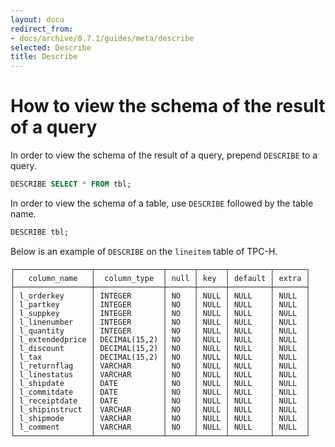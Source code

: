 ```yaml
---
layout: docu
redirect_from:
- docs/archive/0.7.1/guides/meta/describe
selected: Describe
title: Describe
---
```


# How to view the schema of the result of a query

In order to view the schema of the result of a query, prepend `DESCRIBE` to a query.

```sql
DESCRIBE SELECT * FROM tbl;
```

In order to view the schema of a table, use `DESCRIBE` followed by the table name.

```sql
DESCRIBE tbl;
```

Below is an example of `DESCRIBE` on the `lineitem` table of TPC-H.

```
┌─────────────────┬───────────────┬──────┬──────┬─────────┬───────┐
│   column_name   │  column_type  │ null │ key  │ default │ extra │
├─────────────────┼───────────────┼──────┼──────┼─────────┼───────┤
│ l_orderkey      │ INTEGER       │ NO   │ NULL │ NULL    │ NULL  │
│ l_partkey       │ INTEGER       │ NO   │ NULL │ NULL    │ NULL  │
│ l_suppkey       │ INTEGER       │ NO   │ NULL │ NULL    │ NULL  │
│ l_linenumber    │ INTEGER       │ NO   │ NULL │ NULL    │ NULL  │
│ l_quantity      │ INTEGER       │ NO   │ NULL │ NULL    │ NULL  │
│ l_extendedprice │ DECIMAL(15,2) │ NO   │ NULL │ NULL    │ NULL  │
│ l_discount      │ DECIMAL(15,2) │ NO   │ NULL │ NULL    │ NULL  │
│ l_tax           │ DECIMAL(15,2) │ NO   │ NULL │ NULL    │ NULL  │
│ l_returnflag    │ VARCHAR       │ NO   │ NULL │ NULL    │ NULL  │
│ l_linestatus    │ VARCHAR       │ NO   │ NULL │ NULL    │ NULL  │
│ l_shipdate      │ DATE          │ NO   │ NULL │ NULL    │ NULL  │
│ l_commitdate    │ DATE          │ NO   │ NULL │ NULL    │ NULL  │
│ l_receiptdate   │ DATE          │ NO   │ NULL │ NULL    │ NULL  │
│ l_shipinstruct  │ VARCHAR       │ NO   │ NULL │ NULL    │ NULL  │
│ l_shipmode      │ VARCHAR       │ NO   │ NULL │ NULL    │ NULL  │
│ l_comment       │ VARCHAR       │ NO   │ NULL │ NULL    │ NULL  │
└─────────────────┴───────────────┴──────┴──────┴─────────┴───────┘
```